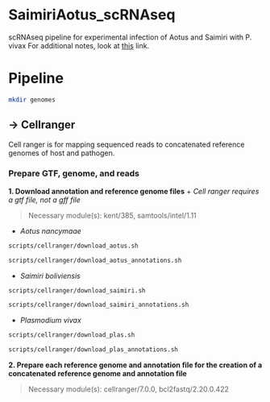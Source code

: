 # SaimiriAotus_scRNAseq
scRNAseq pipeline for experimental infection of Aotus and Saimiri with P. vivax
For additional notes, look at [this](https://bioinformaticsworkbook.org/dataAnalysis/RNA-Seq/Single_Cell_RNAseq/Chromium_Cell_Ranger.html#gsc.tab=0) link.


# Pipeline

```bash
mkdir genomes
```

## -> Cellranger
Cell ranger is for mapping sequenced reads to concatenated reference genomes of host and pathogen.
###  Prepare GTF, genome, and reads

**1. Download annotation and reference genome files** 
      + *Cell ranger requires a gtf file, not a gff file* 
> Necessary module(s): kent/385, samtools/intel/1.11

  * _Aotus nancymaae_

```bash
scripts/cellranger/download_aotus.sh
```
```bash
scripts/cellranger/download_aotus_annotations.sh
```

  * _Saimiri boliviensis_
  
```bash
scripts/cellranger/download_saimiri.sh
```
```bash
scripts/cellranger/download_saimiri_annotations.sh
```

  * _Plasmodium vivax_
  
```bash
scripts/cellranger/download_plas.sh
```
```bash
scripts/cellranger/download_plas_annotations.sh
```

**2. Prepare each reference genome and annotation file for the creation of a concatenated reference genome and annotation file** 
> Necessary module(s): cellranger/7.0.0, bcl2fastq/2.20.0.422



